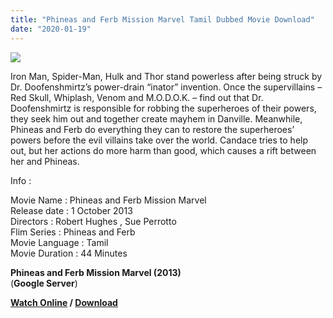 ```yaml
---
title: "Phineas and Ferb Mission Marvel Tamil Dubbed Movie Download"
date: "2020-01-19"
---
```


[![](https://1.bp.blogspot.com/-9ULqE1P2avU/XiQT_mXtLKI/AAAAAAAAATk/OgTquUwaB60U0nZEIylWMquuhiaj0mz4wCLcBGAsYHQ/s320/images{f216006c657ec1a5ed06024de5f69d9b163acc7023fc8ad1765907c25dd17e7b}2B{f216006c657ec1a5ed06024de5f69d9b163acc7023fc8ad1765907c25dd17e7b}252837{f216006c657ec1a5ed06024de5f69d9b163acc7023fc8ad1765907c25dd17e7b}2529.jpeg)](https://1.bp.blogspot.com/-9ULqE1P2avU/XiQT_mXtLKI/AAAAAAAAATk/OgTquUwaB60U0nZEIylWMquuhiaj0mz4wCLcBGAsYHQ/s1600/images{f216006c657ec1a5ed06024de5f69d9b163acc7023fc8ad1765907c25dd17e7b}2B{f216006c657ec1a5ed06024de5f69d9b163acc7023fc8ad1765907c25dd17e7b}252837{f216006c657ec1a5ed06024de5f69d9b163acc7023fc8ad1765907c25dd17e7b}2529.jpeg)

Iron Man, Spider-Man, Hulk and Thor stand powerless after being struck by Dr. Doofenshmirtz’s power-drain “inator” invention. Once the supervillains – Red Skull, Whiplash, Venom and M.O.D.O.K. – find out that Dr. Doofenshmirtz is responsible for robbing the superheroes of their powers, they seek him out and together create mayhem in Danville. Meanwhile, Phineas and Ferb do everything they can to restore the superheroes’ powers before the evil villains take over the world. Candace tries to help out, but her actions do more harm than good, which causes a rift between her and Phineas.  
  
  
  
Info :   
  
Movie Name : Phineas and Ferb Mission Marvel  
Release date : 1 October 2013  
Directors : Robert Hughes , Sue Perrotto  
Flim Series : Phineas and Ferb  
Movie Language : Tamil  
Movie Duration : 44 Minutes  
  
  
  
**Phineas and Ferb Mission Marvel (2013)**  
 (**Google Server**)  
  
  
 **[Watch Online](https://gplinks.in/N8q8I) / [Download](https://gplinks.in/N8q8I)**
